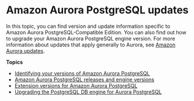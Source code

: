 # Amazon Aurora PostgreSQL updates<a name="AuroraPostgreSQL.Updates"></a><a name="pgsql_relnotes"></a>

In this topic, you can find version and update information specific to Amazon Aurora PostgreSQL\-Compatible Edition\. You can also find out how to upgrade your Amazon Aurora PostgreSQL engine version\. For more information about updates that apply generally to Aurora, see [Amazon Aurora updates](Aurora.Updates.md)\.

**Topics**
+ [Identifying your versions of Amazon Aurora PostgreSQL](AuroraPostgreSQL.Updates.Versions.md)
+ [Amazon Aurora PostgreSQL releases and engine versions](AuroraPostgreSQL.Updates.20180305.md)
+ [Extension versions for Amazon Aurora PostgreSQL](AuroraPostgreSQL.Extensions.md)
+ [Upgrading the PostgreSQL DB engine for Aurora PostgreSQL](USER_UpgradeDBInstance.PostgreSQL.md)